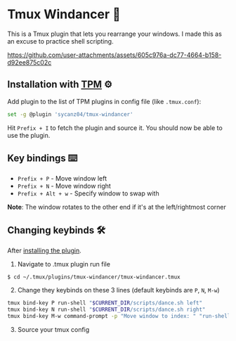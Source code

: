 # Tmux Windancer 🔄
This is a Tmux plugin that lets you rearrange your windows. I made this as an excuse to practice shell scripting.

https://github.com/user-attachments/assets/605c976a-dc77-4664-b158-d92ee875c02c


## Installation with [TPM](https://github.com/tmux-plugins/tpm) ⚙️
Add plugin to the list of TPM plugins in config file (like `.tmux.conf`):
```bash
set -g @plugin 'sycanz04/tmux-windancer'
```
Hit `Prefix + I` to fetch the plugin and source it. You should now be able to use the plugin.

## Key bindings ⌨️
- `Prefix + P` - Move window left
- `Prefix + N` - Move window right
- `Prefix + Alt + w` - Specify window to swap with

**Note**: The window rotates to the other end if it's at the left/rightmost corner

## Changing keybinds 🛠️
After [installing the plugin](https://github.com/sycanz04/tmux-windancer/edit/main/README.md#installation-with-tpm-%EF%B8%8F).
1. Navigate to .tmux plugin run file
```
$ cd ~/.tmux/plugins/tmux-windancer/tmux-windancer.tmux
```
2. Change they keybinds on these 3 lines (default keybinds are `P`, `N`, `M-w`)
```bash
tmux bind-key P run-shell "$CURRENT_DIR/scripts/dance.sh left"
tmux bind-key N run-shell "$CURRENT_DIR/scripts/dance.sh right"
tmux bind-key M-w command-prompt -p "Move window to index: " "run-shell '$CURRENT_DIR/scripts/dance.sh %%'"
```
3. Source your tmux config
